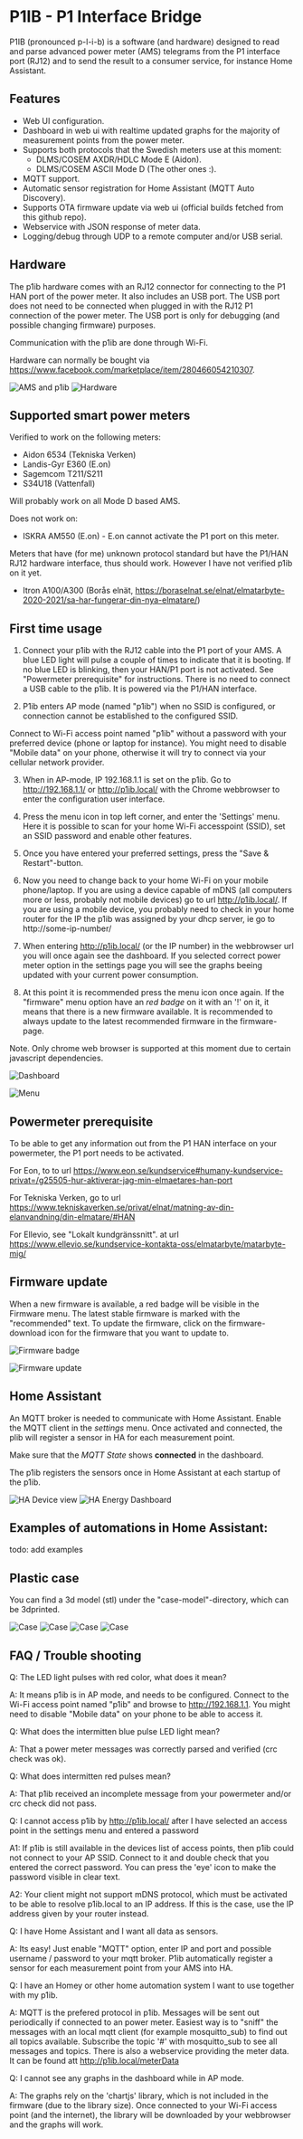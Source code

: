 # P1IB - P1 Interface Bridge
P1IB (pronounced p-l-i-b) is a software (and hardware) designed to read and parse advanced power meter (AMS) telegrams from the P1
interface port (RJ12) and to send the result to a consumer service, for instance Home Assistant.

## Features
- Web UI configuration.
- Dashboard in web ui with realtime updated graphs for the majority of measurement points from the power meter.
- Supports both protocols that the Swedish meters use at this moment:
  - DLMS/COSEM AXDR/HDLC Mode E (Aidon).
  - DLMS/COSEM ASCII Mode D (The other ones :).
- MQTT support.
- Automatic sensor registration for Home Assistant (MQTT Auto Discovery).
- Supports OTA firmware update via web ui (official builds fetched from this github repo).
- Webservice with JSON response of meter data.
- Logging/debug through UDP to a remote computer and/or USB serial.

## Hardware
The p1ib hardware comes with an RJ12 connector for connecting to the P1 HAN port of the power meter. It also includes an USB port.
The USB port does not need to be connected when plugged in with the RJ12 P1 connection of the power meter. The USB port is only for debugging (and possible changing firmware) purposes.

Communication with the p1ib are done through Wi-Fi.

Hardware can normally be bought via https://www.facebook.com/marketplace/item/280466054210307.

![AMS and p1ib](images/meter.jpg?raw=true "AMS and p1ib")
![Hardware](images/hw_rev_d.jpg?raw=true "Hardware")

## Supported smart power meters
Verified to work on the following meters:
- Aidon 6534 (Tekniska Verken)
- Landis-Gyr E360 (E.on)
- Sagemcom T211/S211
- S34U18 (Vattenfall)

Will probably work on all Mode D based AMS.

Does not work on:
- ISKRA AM550 (E.on) - E.on cannot activate the P1 port on this meter.


Meters that have (for me) unknown protocol standard but have the P1/HAN RJ12 hardware interface, thus should work. However I have not verified p1ib on it yet.
- Itron A100/A300 (Borås elnät, https://boraselnat.se/elnat/elmatarbyte-2020-2021/sa-har-fungerar-din-nya-elmatare/)

## First time usage

1. Connect your p1ib with the RJ12 cable into the P1 port of your AMS. A blue LED light will pulse a couple of times to indicate that it is booting. If no blue LED is blinking, then your HAN/P1 port is not activated. See "Powermeter prerequisite" for instructions.
There is no need to connect a USB cable to the p1ib. It is powered via the P1/HAN interface.

2. P1ib enters AP mode (named "p1ib") when no SSID is configured, or connection cannot be established to the configured SSID.

Connect to Wi-Fi access point named "p1ib" without a password with your preferred device (phone or laptop for instance). You might need to disable "Mobile data" on your phone, otherwise it will try to connect via your cellular network provider.

3. When in AP-mode, IP 192.168.1.1 is set on the p1ib. Go to http://192.168.1.1/ or http://p1ib.local/ with the Chrome webbrowser to enter the configuration user interface.

4. Press the menu icon in top left corner, and enter the 'Settings' menu. Here it is possible to scan for your home Wi-Fi accesspoint (SSID), set an SSID password and enable other features.

5. Once you have entered your preferred settings, press the "Save & Restart"-button.

6. Now you need to change back to your home Wi-Fi on your mobile phone/laptop. If you are using a device capable of mDNS (all computers more or less, probably not mobile devices) go to url http://p1ib.local/. If you are using a mobile device, you probably need to check in your home router for the IP the p1ib was assigned by your dhcp server, ie go to http://some-ip-number/

7. When entering http://p1ib.local/ (or the IP number) in the webbrowser url you will once again see the dashboard. If you selected correct power meter option in the settings page you will see the graphs beeing updated with your current power consumption.

8. At this point it is recommended press the menu icon once again. If the "firmware" menu option have an *red badge* on it with an '!' on it, it means that there is a new firmware available. It is recommended to always update to the latest recommended firmware in the firmware-page.


Note. Only chrome web browser is supported at this moment due to certain javascript dependencies.


![Dashboard](images/dashboard.png?raw=true "Dashboard")

![Menu](images/menu.png?raw=true "Menu")

## Powermeter prerequisite

To be able to get any information out from the P1 HAN interface on your powermeter, the P1 port needs to be activated.

For Eon, to to url https://www.eon.se/kundservice#humany-kundservice-privat=/g25505-hur-aktiverar-jag-min-elmaetares-han-port

For Tekniska Verken, go to url https://www.tekniskaverken.se/privat/elnat/matning-av-din-elanvandning/din-elmatare/#HAN

For Ellevio, see "Lokalt kundgränssnitt". at url https://www.ellevio.se/kundservice-kontakta-oss/elmatarbyte/matarbyte-mig/

## Firmware update

When a new firmware is available, a red badge will be visible in the Firmware menu.
The latest stable firmware is marked with the "recommended" text.
To update the firmware, click on the firmware-download icon for the firmware that you want to update to.

![Firmware badge](images/firmware_avail.png?raw=true "Firmware badge")

![Firmware update](images/firmware_update.gif?raw=true "Firmware update")

## Home Assistant
An MQTT broker is needed to communicate with Home Assistant. Enable the MQTT client in the *settings* menu. Once activated and connected, the plib will register a sensor in HA for each measurement point.

Make sure that the *MQTT State* shows **connected** in the dashboard.

The p1ib registers the sensors once in Home Assistant at each startup of the p1ib.

![HA Device view](images/ha_devices_view.jpg?raw=true "HA Device view")
![HA Energy Dashboard](images/ha_energy.jpg?raw=true "HA Energy Dashboard")


## Examples of automations in Home Assistant:

todo: add examples

## Plastic case
You can find a 3d model (stl) under the "case-model"-directory, which can be 3dprinted.

![Case](images/case1.jpg?raw=true)
![Case](images/case2.jpg?raw=true)
![Case](images/case_3dprinting.jpg?raw=true)
![Case](images/ledthingy.jpg?raw=true)

## FAQ / Trouble shooting
Q: The LED light pulses with red color, what does it mean?

A: It means p1ib is in AP mode, and needs to be configured. Connect to the Wi-Fi access point named "p1ib" and browse to http://192.168.1.1. You might need to disable "Mobile data" on your phone to be able to access it.


Q: What does the intermitten blue pulse LED light mean?

A: That a power meter messages was correctly parsed and verified (crc check was ok).


Q: What does intermitten red pulses mean?

A: That p1ib received an incomplete message from your powermeter and/or crc check did not pass.


Q: I cannot access p1ib by http://p1ib.local/ after I have selected an access point in the settings menu and entered a password

A1: If p1ib is still available in the devices list of access points, then p1ib could not connect to your AP SSID. Connect to it and double check that you entered the correct password. You can press the 'eye' icon to make the password visible in clear text.

A2: Your client might not support mDNS protocol, which must be activated to be able to resolve p1ib.local to an IP address. If this is the case, use the IP address given by your router instead.


Q: I have Home Assistant and I want all data as sensors.

A: Its easy! Just enable "MQTT" option, enter IP and port and possible username / password to your mqtt broker.
   P1ib automatically register a sensor for each measurement point from your AMS into HA.


Q: I have an Homey or other home automation system I want to use together with my p1ib.

A: MQTT is the prefered protocol in p1ib. Messages will be sent out periodically if connected to an power meter. Easiest way is to
   "sniff" the messages with an local mqtt client (for example mosquitto_sub) to find out all topics available. Subscribe the topic '#' with mosquitto_sub to see all messages and topics.
   There is also a webservice providing the meter data. It can be found att http://p1ib.local/meterData


Q: I cannot see any graphs in the dashboard while in AP mode.

A: The graphs rely on the 'chartjs' library, which is not included in the firmware (due to the library size). Once connected to your Wi-Fi access point (and the internet), the library will be downloaded by your webbrowser and the graphs will work.
